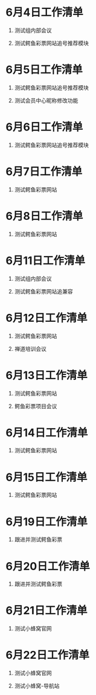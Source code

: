 # 6月4日工作清单

1. 测试组内部会议

2. 测试鳄鱼彩票网站追号推荐模块

# 6月5日工作清单

1. 测试鳄鱼彩票网站追号推荐模块

2. 测试会员中心昵称修改功能

# 6月6日工作清单

1. 测试鳄鱼彩票网站追号推荐模块

# 6月7日工作清单

1. 测试鳄鱼彩票网站

# 6月8日工作清单

1. 测试鳄鱼彩票网站 

# 6月11日工作清单

1. 测试组内部会议

2. 测试鳄鱼彩票网站追兼容

# 6月12日工作清单

1. 测试鳄鱼彩票网站 

2. 禅道培训会议

# 6月13日工作清单

1. 测试鳄鱼彩票网站 

2. 鳄鱼彩票项目会议

# 6月14日工作清单

1. 测试鳄鱼彩票网站 

# 6月15日工作清单

1. 测试鳄鱼彩票网站 

# 6月19日工作清单

1. 跟进并测试鳄鱼彩票

# 6月20日工作清单

1. 跟进并测试鳄鱼彩票

# 6月21日工作清单

1. 测试小蜂窝官网

# 6月22日工作清单

1. 测试小蜂窝官网

2. 测试小蜂窝-导航站